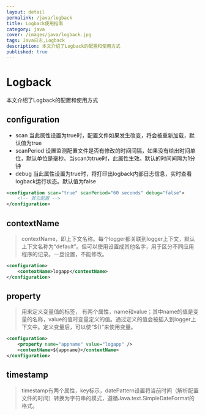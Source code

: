 ```yaml
---
layout: detail
permalink: /java/logback
title: Logback使用指南
category: java
cover: /images/java/logback.jpg
tags: Java日志,Logback
description: 本文介绍了Logback的配置和使用方式
published: true
---
```


# Logback

本文介绍了Logback的配置和使用方式

## configuration
* scan 当此属性设置为true时，配置文件如果发生改变，将会被重新加载，默认值为true
* scanPeriod 设置监测配置文件是否有修改的时间间隔，如果没有给出时间单位，默认单位是毫秒。当scan为true时，此属性生效。默认的时间间隔为1分钟
* debug 当此属性设置为true时，将打印出logback内部日志信息，实时查看logback运行状态。默认值为false

```xml
<configuration scan="true" scanPeriod="60 seconds" debug="false">
	<!-- 其它配置 -->
</configuration>
```

## contextName
> contextName，即上下文名称。每个logger都关联到logger上下文，默认上下文名称为“default”。但可以使用<contextName>设置成其他名字，用于区分不同应用程序的记录。一旦设置，不能修改。

```xml
<configuration>
	<contextName>logapp</contextName>
</configuration>
```

## property
> 用来定义变量值的标签，<property> 有两个属性，name和value；其中name的值是变量的名称，value的值时变量定义的值。通过<property>定义的值会被插入到logger上下文中。定义变量后，可以使“${}”来使用变量。

```xml
<configuration>
	<property name="appname" value="logapp" />
	<contextName>${appname}</contextName>
</configuration>
```

## timestamp
> timestamp有两个属性，key标示，datePattern设置将当前时间（解析配置文件的时间）转换为字符串的模式，遵循Java.text.SimpleDateFormat的格式。
